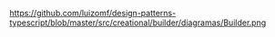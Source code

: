 https://github.com/luizomf/design-patterns-typescript/blob/master/src/creational/builder/diagramas/Builder.png